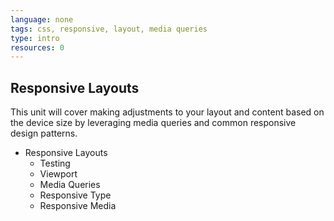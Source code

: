 ```yaml
---
language: none
tags: css, responsive, layout, media queries
type: intro
resources: 0
---
```


## Responsive Layouts

This unit will cover making adjustments to your layout and content based on the device size by leveraging media queries and common responsive design patterns.

- Responsive Layouts
  - Testing
  - Viewport
  - Media Queries
  - Responsive Type
  - Responsive Media